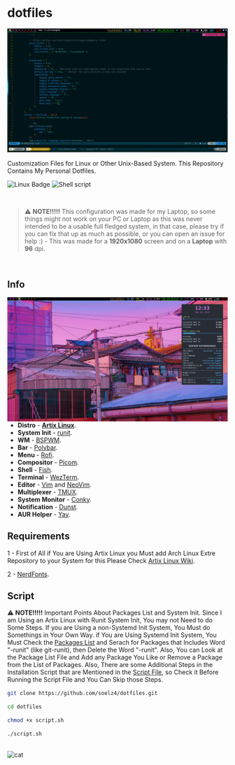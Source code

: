 # dotfiles

<img src="screenshots/scrot-2.png" width="850px">

Customization Files for Linux or Other Unix-Based System. This Repository Contains My Personal Dotfiles.

![Linux Badge](https://img.shields.io/badge/Linux-0d1117?style=for-the-badge&logo=linux&logoColor=white)
![Shell script](https://img.shields.io/badge/Shell_Script-0d1117?style=for-the-badge&logo=gnu-bash&logoColor=white)

<br>

> ⚠️ **NOTE!!!!!** This configuration was made for my Laptop, so some things might not work on your PC or Laptop as this was never intended to be a usable full fledged system, in that case, please try if you can fix that up as much as possible, or you can open an issue for help :) - This was made for a **1920x1080** screen and on a **Laptop** with **96** dpi.

<br>

## Info

<img src="screenshots/scrot-0.png" alt="Linux Fetch" align="right" width="550px">

- **Distro** - **[Artix Linux](https://artixlinux.org/)**.
- **System Init** - [runit](http://smarden.org/runit/).
- **WM** - [BSPWM](https://github.com/baskerville/bspwm).
- **Bar** - [Polybar](https://github.com/polybar/polybar).
- **Menu** - [Rofi](https://github.com/davatorium/rofi).
- **Compositor** - [Picom](https://github.com/yshui/picom).
- **Shell** - [Fish](https://fishshell.com/).
- **Terminal** - [WezTerm](https://wezfurlong.org/wezterm/).
- **Editor** - [Vim](https://www.vim.org/) and [NeoVim](https://neovim.io/).
- **Multiplexer** - [TMUX](https://github.com/tmux/tmux).
- **System Monitor** - [Conky](https://github.com/brndnmtthws/conky).
- **Notification** - [Dunst](https://github.com/dunst-project/dunst).
- **AUR Helper** - [Yay](https://github.com/Jguer/yay).

## Requirements

1 - First of All if You are Using Artix Linux you Must add Arch Linux Extre Repository to your System
for this Please Check [Artix Linux Wiki](https://wiki.artixlinux.org/Main/Repositories).

2 - [NerdFonts](https://github.com/ryanoasis/nerd-fonts).

## Script

⚠️ **NOTE!!!!!** Important Points About Packages List and System Init. Since I am Using an Artix Linux with Runit System Init, You may not Need to do Some Steps.
If you are Using a non-Systemd Init System, You Must do Somethings in Your Own Way.
if You are Using Systemd Init System, You Must Check the [Packages List](https://github.com/soelz4/dotfiles/blob/main/pacman_pkglist.txt) and Serach for Packages that Includes Word "-runit" (like git-runit), then Delete the Word "-runit".
Also, You can Look at the Package List File and Add any Package You Like or Remove a Package from the List of Packages.
Also, There are some Additional Steps in the Installation Script that are Mentioned in the [Script File](https://github.com/soelz4/dotfiles/blob/main/script.sh), so Check it Before Running the Script File and You Can Skip those Steps.

```sh
git clone https://github.com/soelz4/dotfiles.git
```

```sh
cd dotfiles
```

```sh
chmod +x script.sh
```

```sh
./script.sh
```

<br>![cat](https://github-production-user-asset-6210df.s3.amazonaws.com/62666332/253642655-0438a9e1-d47d-4570-873c-5ddd59f46e9e.svg)</br>
